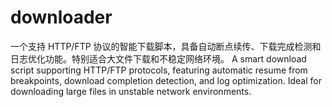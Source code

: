 # downloader
一个支持 HTTP/FTP 协议的智能下载脚本，具备自动断点续传、下载完成检测和日志优化功能。特别适合大文件下载和不稳定网络环境。
A smart download script supporting HTTP/FTP protocols, featuring automatic resume from breakpoints, download completion detection, and log optimization. Ideal for downloading large files in unstable network environments.
